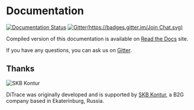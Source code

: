 # Documentation

[![Documentation Status](https://readthedocs.org/projects/ditrace/badge/?version=latest)](http://ditrace.readthedocs.org/en/latest/?badge=latest) [![Gitter](https://badges.gitter.im/Join Chat.svg)](https://gitter.im/ditrace/ditrace?utm_source=badge&utm_medium=badge&utm_campaign=badge)

Compiled version of this documentation is available on [Read the Docs][readthedocs] site.

If you have any questions, you can ask us on [Gitter][gitter].

## Thanks

![SKB Kontur](https://kontur.ru/theme/ver-1652188951/common/images/logo_english.png)

DiTrace was originally developed and is supported by [SKB Kontur][kontur], a B2G company based in Ekaterinburg, Russia. 

[readthedocs]: http://ditrace.readthedocs.org
[gitter]: https://gitter.im/ditrace/ditrace
[kontur]: https://kontur.ru/eng/about
